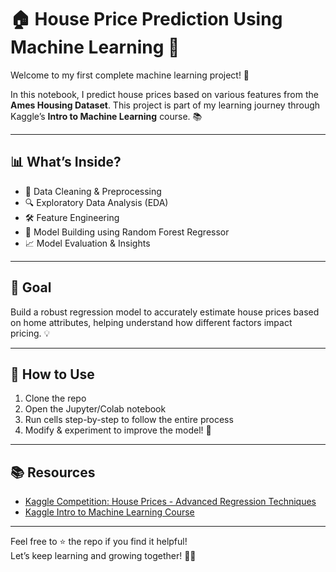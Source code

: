 # 🏠 House Price Prediction Using Machine Learning 🧠

Welcome to my first complete machine learning project! 🚀

In this notebook, I predict house prices based on various features from the **Ames Housing Dataset**. This project is part of my learning journey through Kaggle’s **Intro to Machine Learning** course. 📚

---

## 📊 What’s Inside?

- 🧹 Data Cleaning & Preprocessing  
- 🔍 Exploratory Data Analysis (EDA)  
- 🛠️ Feature Engineering  
- 🌲 Model Building using Random Forest Regressor  
- 📈 Model Evaluation & Insights  

---

## 🎯 Goal

Build a robust regression model to accurately estimate house prices based on home attributes, helping understand how different factors impact pricing. 💡

---

## 🚀 How to Use

1. Clone the repo  
2. Open the Jupyter/Colab notebook  
3. Run cells step-by-step to follow the entire process  
4. Modify & experiment to improve the model! 🔧

---

## 📚 Resources

- [Kaggle Competition: House Prices - Advanced Regression Techniques](https://www.kaggle.com/c/house-prices-advanced-regression-techniques)  
- [Kaggle Intro to Machine Learning Course](https://www.kaggle.com/learn/intro-to-machine-learning)

---

Feel free to ⭐ the repo if you find it helpful!  
Let’s keep learning and growing together! 💪😊
